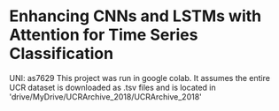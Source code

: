 # Enhancing CNNs and LSTMs with Attention for Time Series Classification
UNI: as7629 
This project was run in google colab. It assumes the entire UCR dataset is downloaded as .tsv files and is located in 'drive/MyDrive/UCRArchive_2018/UCRArchive_2018'
